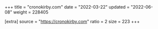 +++
title = "cronokirby.com"
date = "2022-03-22"
updated = "2022-06-08"
weight = 228405

[extra]
source = "https://cronokirby.com"
ratio = 2
size = 223
+++
